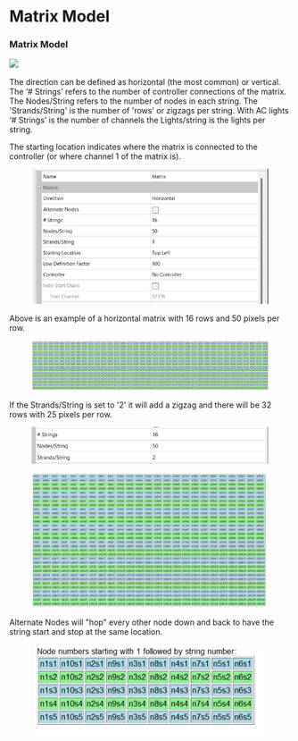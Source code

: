 # Matrix Model

### **Matrix Model**

![](../../../.gitbook/assets/base648038b4f1a6b4b22f.png)

The direction can be defined as horizontal (the most common) or vertical. The ‘# Strings’ refers to the number of controller connections of the matrix. The Nodes/String refers to the number of nodes in each string. The 'Strands/String' is the number of 'rows' or zigzags per string. With AC lights ‘# Strings’ is the number of channels the Lights/string is the lights per string.

The starting location indicates where the matrix is connected to the controller (or where channel 1 of the matrix is).

<figure><img src="../../../.gitbook/assets/image.png" alt=""><figcaption></figcaption></figure>

Above is an example of a horizontal matrix with 16 rows and 50 pixels per row. &#x20;

<figure><img src="../../../.gitbook/assets/image (1).png" alt=""><figcaption></figcaption></figure>

If the Strands/String is set to '2' it will add a zigzag and there will be 32 rows with 25 pixels per row.

<figure><img src="../../../.gitbook/assets/image (3).png" alt=""><figcaption></figcaption></figure>

<figure><img src="../../../.gitbook/assets/image (2).png" alt=""><figcaption></figcaption></figure>

Alternate Nodes will "hop" every other node down and back to have the string start and stop at the same location.

<figure><img src="../../../.gitbook/assets/image (4).png" alt=""><figcaption></figcaption></figure>
